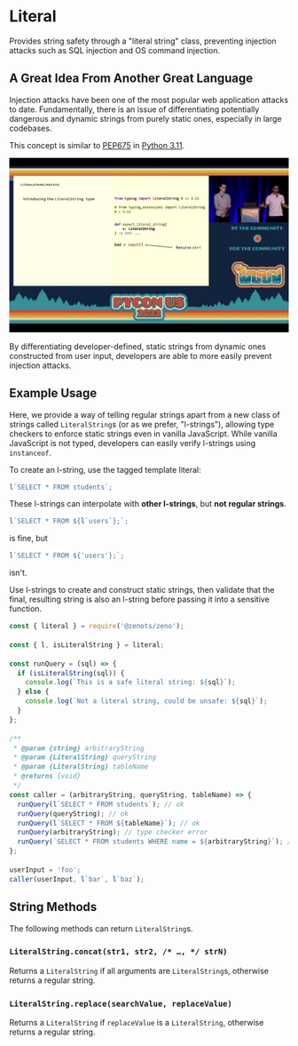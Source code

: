 # Literal

Provides string safety through a "literal string" class, preventing injection attacks such as SQL injection and OS command injection.

## A Great Idea From Another Great Language

Injection attacks have been one of the most popular web application attacks to date. Fundamentally, there is an issue of differentiating potentially dangerous and dynamic strings from purely static ones, especially in large codebases.

This concept is similar to [PEP675](https://peps.python.org/pep-0675/) in [Python 3.11](https://docs.python.org/3.11/whatsnew/3.11.html#pep-675-arbitrary-literal-string-type).

![pycon.jpg](./pycon.jpg)

By differentiating developer-defined, static strings from dynamic ones constructed from user input, developers are able to more easily prevent injection attacks.

## Example Usage

Here, we provide a way of telling regular strings apart from a new class of strings called `LiteralString`s (or as we prefer, "l-strings"), allowing type checkers to enforce static strings even in vanilla JavaScript. While vanilla JavaScript is not typed, developers can easily verify l-strings using `instanceof`.

To create an l-string, use the tagged template literal:

```javascript
l`SELECT * FROM students`;
```

These l-strings can interpolate with **other l-strings**, but **not regular strings**.

```javascript
l`SELECT * FROM ${l`users`};`;
```

is fine, but

```javascript
l`SELECT * FROM ${'users'};`;
```

isn't.

Use l-strings to create and construct static strings, then validate that the final, resulting string is also an l-string before passing it into a sensitive function.

```javascript
const { literal } = require('@zenots/zeno');

const { l, isLiteralString } = literal;

const runQuery = (sql) => {
  if (isLiteralString(sql)) {
    console.log(`This is a safe literal string: ${sql}`);
  } else {
    console.log(`Not a literal string, could be unsafe: ${sql}`);
  }
};

/**
 * @param {string} arbitraryString
 * @param {LiteralString} queryString
 * @param {LiteralString} tableName
 * @returns {void}
 */
const caller = (arbitraryString, queryString, tableName) => {
  runQuery(l`SELECT * FROM students`); // ok
  runQuery(queryString); // ok
  runQuery(l`SELECT * FROM ${tableName}`); // ok
  runQuery(arbitraryString); // type checker error
  runQuery(`SELECT * FROM students WHERE name = ${arbitraryString}`); // type checker error
};

userInput = 'foo';
caller(userInput, l`bar`, l`baz`);
```

## String Methods

The following methods can return `LiteralString`s.

### `LiteralString.concat(str1, str2, /* …, */ strN)`

Returns a `LiteralString` if all arguments are `LiteralString`s, otherwise returns a regular string.

### `LiteralString.replace(searchValue, replaceValue)`

Returns a `LiteralString` if `replaceValue` is a `LiteralString`, otherwise returns a regular string.